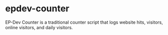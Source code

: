 epdev-counter
=============

EP-Dev Counter is a traditional counter script that logs website hits, visitors, online visitors, and daily visitors.
